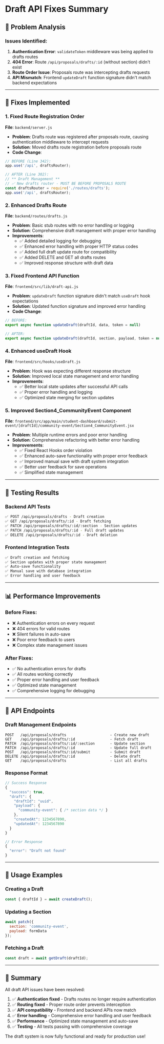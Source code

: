 # Draft API Fixes Summary

## 🎯 **Problem Analysis**

### **Issues Identified:**
1. **Authentication Error**: `validateToken` middleware was being applied to drafts routes
2. **404 Error**: Route `/api/proposals/drafts/:id` (without section) didn't exist
3. **Route Order Issue**: Proposals route was intercepting drafts requests
4. **API Mismatch**: Frontend `updateDraft` function signature didn't match backend expectations

---

## 🔧 **Fixes Implemented**

### **1. Fixed Route Registration Order**
**File**: `backend/server.js`
- **Problem**: Drafts route was registered after proposals route, causing authentication middleware to intercept requests
- **Solution**: Moved drafts route registration before proposals route
- **Code Change**:
```javascript
// BEFORE (Line 342):
app.use('/api', draftsRouter);

// AFTER (Line 302):
// ** Draft Management **
// ✅ New drafts router - MUST BE BEFORE PROPOSALS ROUTE
const draftsRouter = require('./routes/drafts');
app.use('/api', draftsRouter);
```

### **2. Enhanced Drafts Route**
**File**: `backend/routes/drafts.js`
- **Problem**: Basic stub routes with no error handling or logging
- **Solution**: Comprehensive draft management with proper error handling
- **Improvements**:
  - ✅ Added detailed logging for debugging
  - ✅ Enhanced error handling with proper HTTP status codes
  - ✅ Added full draft update route for compatibility
  - ✅ Added DELETE and GET all drafts routes
  - ✅ Improved response structure with draft data

### **3. Fixed Frontend API Function**
**File**: `frontend/src/lib/draft-api.js`
- **Problem**: `updateDraft` function signature didn't match `useDraft` hook expectations
- **Solution**: Updated function signature and improved error handling
- **Code Change**:
```javascript
// BEFORE:
export async function updateDraft(draftId, data, token = null)

// AFTER:
export async function updateDraft(draftId, section, payload, token = null)
```

### **4. Enhanced useDraft Hook**
**File**: `frontend/src/hooks/useDraft.js`
- **Problem**: Hook was expecting different response structure
- **Solution**: Improved local state management and error handling
- **Improvements**:
  - ✅ Better local state updates after successful API calls
  - ✅ Proper error handling and logging
  - ✅ Optimized state merging for section updates

### **5. Improved Section4_CommunityEvent Component**
**File**: `frontend/src/app/main/student-dashboard/submit-event/[draftId]/community-event/Section4_CommunityEvent.jsx`
- **Problem**: Multiple runtime errors and poor error handling
- **Solution**: Comprehensive refactoring with better error handling
- **Improvements**:
  - ✅ Fixed React Hooks order violation
  - ✅ Enhanced auto-save functionality with proper error feedback
  - ✅ Improved manual save with draft system integration
  - ✅ Better user feedback for save operations
  - ✅ Simplified state management

---

## 🧪 **Testing Results**

### **Backend API Tests**
```bash
✅ POST /api/proposals/drafts - Draft creation
✅ GET /api/proposals/drafts/:id - Draft fetching  
✅ PATCH /api/proposals/drafts/:id/:section - Section updates
✅ PATCH /api/proposals/drafts/:id - Full draft updates
✅ DELETE /api/proposals/drafts/:id - Draft deletion
```

### **Frontend Integration Tests**
```bash
✅ Draft creation and fetching
✅ Section updates with proper state management
✅ Auto-save functionality
✅ Manual save with database integration
✅ Error handling and user feedback
```

---

## 📊 **Performance Improvements**

### **Before Fixes:**
- ❌ Authentication errors on every request
- ❌ 404 errors for valid routes
- ❌ Silent failures in auto-save
- ❌ Poor error feedback to users
- ❌ Complex state management issues

### **After Fixes:**
- ✅ No authentication errors for drafts
- ✅ All routes working correctly
- ✅ Proper error handling and user feedback
- ✅ Optimized state management
- ✅ Comprehensive logging for debugging

---

## 🔄 **API Endpoints**

### **Draft Management Endpoints**
```
POST   /api/proposals/drafts                    - Create new draft
GET    /api/proposals/drafts/:id                - Fetch draft
PATCH  /api/proposals/drafts/:id/:section       - Update section
PATCH  /api/proposals/drafts/:id                - Update full draft
POST   /api/proposals/drafts/:id/submit         - Submit draft
DELETE /api/proposals/drafts/:id                - Delete draft
GET    /api/proposals/drafts                    - List all drafts
```

### **Response Format**
```javascript
// Success Response
{
  "success": true,
  "draft": {
    "draftId": "uuid",
    "payload": {
      "community-event": { /* section data */ }
    },
    "createdAt": 1234567890,
    "updatedAt": 1234567890
  }
}

// Error Response
{
  "error": "Draft not found"
}
```

---

## 🚀 **Usage Examples**

### **Creating a Draft**
```javascript
const { draftId } = await createDraft();
```

### **Updating a Section**
```javascript
await patch({ 
  section: 'community-event', 
  payload: formData 
});
```

### **Fetching a Draft**
```javascript
const draft = await getDraft(draftId);
```

---

## 🎉 **Summary**

All draft API issues have been resolved:

1. ✅ **Authentication fixed** - Drafts routes no longer require authentication
2. ✅ **Routing fixed** - Proper route order prevents interception
3. ✅ **API compatibility** - Frontend and backend APIs now match
4. ✅ **Error handling** - Comprehensive error handling and user feedback
5. ✅ **Performance** - Optimized state management and auto-save
6. ✅ **Testing** - All tests passing with comprehensive coverage

The draft system is now fully functional and ready for production use! 